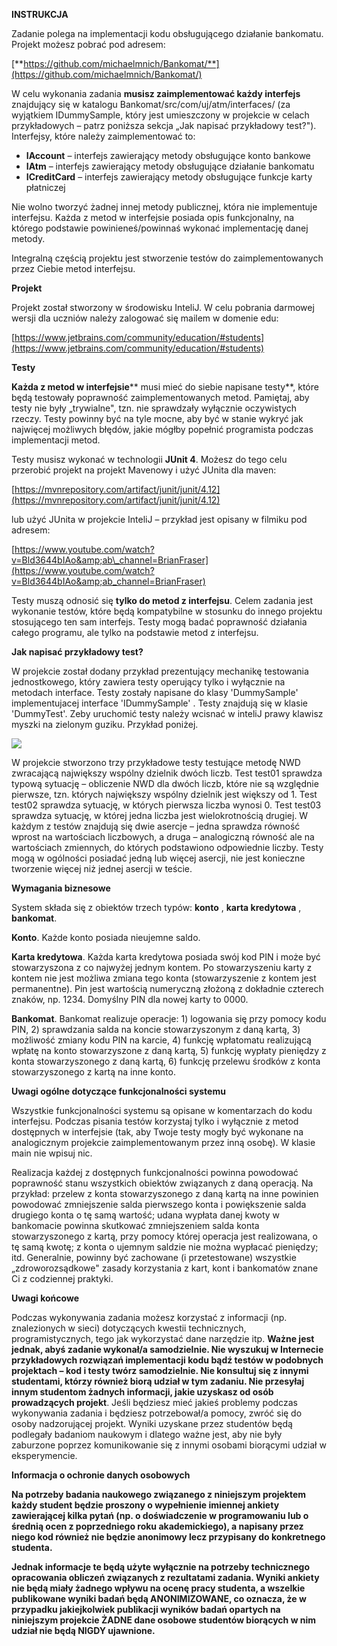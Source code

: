 **INSTRUKCJA**

Zadanie polega na implementacji kodu obsługującego działanie bankomatu. Projekt możesz pobrać pod adresem:

[**https://github.com/michaelmnich/Bankomat/**](https://github.com/michaelmnich/Bankomat/)

W celu wykonania zadania **musisz zaimplementować każdy interfejs** znajdujący się w katalogu Bankomat/src/com/uj/atm/interfaces/ (za wyjątkiem IDummySample, który jest umieszczony w projekcie w celach przykładowych – patrz poniższa sekcja „Jak napisać przykładowy test?&quot;). Interfejsy, które należy zaimplementować to:

- **IAccount** – interfejs zawierający metody obsługujące konto bankowe
- **IAtm** – interfejs zawierający metody obsługujące działanie bankomatu
- **ICreditCard** – interfejs zawierający metody obsługujące funkcje karty płatniczej

Nie wolno tworzyć żadnej innej metody publicznej, która nie implementuje interfejsu.  Każda z metod w interfejsie posiada opis funkcjonalny, na którego podstawie powinieneś/powinnaś wykonać implementację danej metody.

Integralną częścią projektu jest stworzenie testów do zaimplementowanych przez Ciebie metod interfejsu.

**Projekt**

Projekt został stworzony w środowisku InteliJ. W celu pobrania darmowej wersji dla uczniów należy zalogować się mailem w domenie edu:

[https://www.jetbrains.com/community/education/#students](https://www.jetbrains.com/community/education/#students)

**Testy**

**Każda z metod w interfejsie**** musi mieć do siebie napisane testy**, które będą testowały poprawność zaimplementowanych metod. Pamiętaj, aby testy nie były „trywialne&quot;, tzn. nie sprawdzały wyłącznie oczywistych rzeczy. Testy powinny być na tyle mocne, aby być w stanie wykryć jak najwięcej możliwych błędów, jakie mógłby popełnić programista podczas implementacji metod.

Testy musisz wykonać w technologii  **JUnit 4**. Możesz do tego celu przerobić projekt na projekt Mavenowy i użyć JUnita dla maven:

[https://mvnrepository.com/artifact/junit/junit/4.12](https://mvnrepository.com/artifact/junit/junit/4.12)

lub użyć JUnita w projekcie InteliJ – przykład jest opisany w filmiku pod adresem:

[https://www.youtube.com/watch?v=Bld3644bIAo&amp;ab\_channel=BrianFraser](https://www.youtube.com/watch?v=Bld3644bIAo&amp;ab_channel=BrianFraser)

Testy muszą odnosić się  **tylko do metod z interfejsu**. Celem zadania jest wykonanie testów, które będą kompatybilne w stosunku do innego projektu stosującego ten sam interfejs.  Testy mogą badać poprawność działania całego programu, ale tylko na podstawie metod z interfejsu.

**Jak napisać przykładowy test?**

W projekcie został dodany przykład prezentujący mechanikę testowania jednostkowego, który zawiera testy operujący tylko i wyłącznie na metodach interface. Testy zostały napisane do klasy &#39;DummySample&#39; implementujacej interface &#39;IDummySample&#39; . Testy znajdują się w klasie &#39;DummyTest&#39;. Zeby uruchomić testy należy wcisnać w inteliJ prawy klawisz myszki na zielonym guziku. Przykład poniżej.

![](RackMultipart20210324-4-9msf2c_html_736fc5d81fc555f0.png)

W projekcie stworzono trzy przykładowe testy testujące metodę NWD zwracającą największy wspólny dzielnik dwóch liczb. Test test01 sprawdza typową sytuację – obliczenie NWD dla dwóch liczb, które nie są względnie pierwsze, tzn. których największy wspólny dzielnik jest większy od 1. Test test02 sprawdza sytuację, w których pierwsza liczba wynosi 0. Test test03 sprawdza sytuację, w której jedna liczba jest wielokrotnością drugiej. W każdym z testów znajdują się dwie asercje – jedna sprawdza równość wprost na wartościach liczbowych, a druga – analogiczną równość ale na wartościach zmiennych, do których podstawiono odpowiednie liczby. Testy mogą w ogólności posiadać jedną lub więcej asercji, nie jest konieczne tworzenie więcej niż jednej asercji w teście.

**Wymagania biznesowe**

System składa się z obiektów trzech typów: **konto** , **karta kredytowa** , **bankomat**.

**Konto**. Każde konto posiada nieujemne saldo.

**Karta kredytowa**. Każda karta kredytowa posiada swój kod PIN i może być stowarzyszona z co najwyżej jednym kontem. Po stowarzyszeniu karty z kontem nie jest możliwa zmiana tego konta (stowarzyszenie z kontem jest permanentne). Pin jest wartością numeryczną złożoną z dokładnie czterech znaków, np. 1234. Domyślny PIN dla nowej karty to 0000.

**Bankomat**. Bankomat realizuje operacje: 1) logowania się przy pomocy kodu PIN, 2) sprawdzania salda na koncie stowarzyszonym z daną kartą, 3) możliwość zmiany kodu PIN na karcie, 4) funkcję wpłatomatu realizującą wpłatę na konto stowarzyszone z daną kartą, 5) funkcję wypłaty pieniędzy z konta stowarzyszonego z daną kartą, 6) funkcję przelewu środków z konta stowarzyszonego z kartą na inne konto.

**Uwagi ogólne dotyczące funkcjonalności systemu**

Wszystkie funkcjonalności systemu są opisane w komentarzach do kodu interfejsu. Podczas pisania testów korzystaj tylko i wyłącznie z metod dostępnych w interfejsie (tak, aby Twoje testy mogły być wykonane na analogicznym projekcie zaimplementowanym przez inną osobę). W klasie main nie wpisuj nic.

Realizacja każdej z dostępnych funkcjonalności powinna powodować poprawność stanu wszystkich obiektów związanych z daną operacją. Na przykład: przelew z konta stowarzyszonego z daną kartą na inne powinien powodować zmniejszenie salda pierwszego konta i powiększenie salda drugiego konta o tę samą wartość; udana wypłata danej kwoty w bankomacie powinna skutkować zmniejszeniem salda konta stowarzyszonego z kartą, przy pomocy której operacja jest realizowana, o tę samą kwotę; z konta o ujemnym saldzie nie można wypłacać pieniędzy; itd. Generalnie, powinny być zachowane (i przetestowane) wszystkie „zdroworozsądkowe&quot; zasady korzystania z kart, kont i bankomatów znane Ci z codziennej praktyki.

**Uwagi końcowe**

Podczas wykonywania zadania możesz korzystać z informacji (np. znalezionych w sieci) dotyczących kwestii technicznych, programistycznych, tego jak wykorzystać dane narzędzie itp. **Ważne jest jednak, abyś zadanie wykonał/a samodzielnie. Nie wyszukuj w Internecie przykładowych rozwiązań implementacji kodu bądź testów w podobnych projektach – kod i testy twórz samodzielnie. Nie konsultuj się z innymi studentami, którzy również biorą udział w tym zadaniu. Nie przesyłaj innym studentom żadnych informacji, jakie uzyskasz od osób prowadzących projekt**. Jeśli będziesz mieć jakieś problemy podczas wykonywania zadania i będziesz potrzebował/a pomocy, zwróć się do osoby nadzorującej projekt. Wyniki uzyskane przez studentów będą podlegały badaniom naukowym i dlatego ważne jest, aby nie były zaburzone poprzez komunikowanie się z innymi osobami biorącymi udział w eksperymencie.

**Informacja o ochronie danych osobowych**

**Na potrzeby badania naukowego związanego z niniejszym projektem każdy student będzie proszony o wypełnienie imiennej ankiety zawierającej kilka pytań (np. o doświadczenie w programowaniu lub o średnią ocen z poprzedniego roku akademickiego), a napisany przez niego kod również nie będzie anonimowy lecz przypisany do konkretnego studenta.**

**Jednak informacje te będą użyte wyłącznie na potrzeby technicznego opracowania obliczeń związanych z rezultatami zadania. Wyniki ankiety nie będą miały żadnego wpływu na ocenę pracy studenta, a wszelkie publikowane wyniki badań będą ANONIMIZOWANE, co oznacza, że w przypadku jakiejkolwiek publikacji wyników badań opartych na niniejszym projekcie ŻADNE dane osobowe studentów biorących w nim udział nie będą NIGDY ujawnione.**
